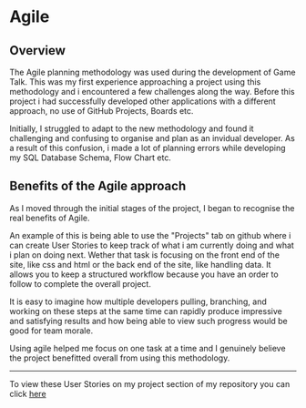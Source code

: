 # Agile

## Overview

The Agile planning methodology was used during the development of Game Talk. This was my first experience approaching a project using this methodology and i encountered a few challenges along the way. Before this project i had successfully developed other applications with a different approach, no use of GitHub Projects, Boards etc.

Initially, I struggled to adapt to the new methodology and found it challenging and confusing to organise and plan as an invidual developer. As a result of this confusion, i made a lot of planning errors while developing my SQL Database Schema, Flow Chart etc.

## Benefits of the Agile approach

As I moved through the initial stages of the project, I began to recognise the real benefits of Agile.

An example of this is being able to use the "Projects" tab on github where i can create User Stories to keep track of what i am currently doing and what i plan on doing next. Wether that task is focusing on the front end of the site, like css and html or the back end of the site, like handling data. It allows you to keep a structured workflow because you have an order to follow to complete the overall project.

It is easy to imagine how multiple developers pulling, branching, and working on these steps at the same time can rapidly produce impressive and satisfying results and how being able to view such progress would be good for team morale.

Using agile helped me focus on one task at a time and I genuinely believe the project benefitted overall from using this methodology.

<hr>

To view these User Stories on my project section of my repository you can click [here](https://github.com/users/ryan-a-davis365/projects/3/views/1)